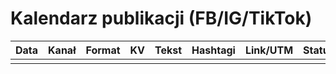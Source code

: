 # Kalendarz publikacji (FB/IG/TikTok)

| Data | Kanał | Format | KV | Tekst | Hashtagi | Link/UTM | Status |
|------|-------|--------|----|-------|----------|----------|--------|
|      |       |        |    |       |          |          |        |

